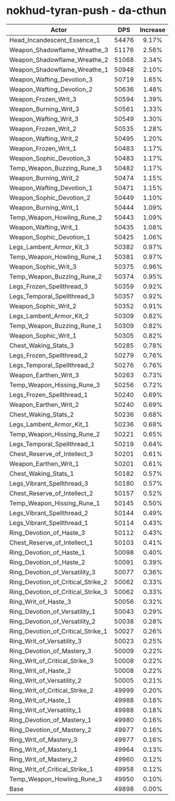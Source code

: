 # nokhud-tyran-push - da-cthun
| Actor | DPS | Increase |
|---|:---:|:---:|
|Head_Incandescent_Essence_1|54476|9.17%|
|Weapon_Shadowflame_Wreathe_3|51176|2.56%|
|Weapon_Shadowflame_Wreathe_2|51068|2.34%|
|Weapon_Shadowflame_Wreathe_1|50948|2.10%|
|Weapon_Wafting_Devotion_3|50719|1.65%|
|Weapon_Wafting_Devotion_2|50636|1.48%|
|Weapon_Frozen_Writ_3|50594|1.39%|
|Weapon_Burning_Writ_3|50561|1.33%|
|Weapon_Wafting_Writ_3|50549|1.30%|
|Weapon_Frozen_Writ_2|50535|1.28%|
|Weapon_Wafting_Writ_2|50495|1.20%|
|Weapon_Frozen_Writ_1|50483|1.17%|
|Weapon_Sophic_Devotion_3|50483|1.17%|
|Temp_Weapon_Buzzing_Rune_3|50482|1.17%|
|Weapon_Burning_Writ_2|50474|1.15%|
|Weapon_Wafting_Devotion_1|50471|1.15%|
|Weapon_Sophic_Devotion_2|50449|1.10%|
|Weapon_Burning_Writ_1|50444|1.09%|
|Temp_Weapon_Howling_Rune_2|50443|1.09%|
|Weapon_Wafting_Writ_1|50435|1.08%|
|Weapon_Sophic_Devotion_1|50425|1.06%|
|Legs_Lambent_Armor_Kit_3|50382|0.97%|
|Temp_Weapon_Howling_Rune_1|50381|0.97%|
|Weapon_Sophic_Writ_3|50375|0.96%|
|Temp_Weapon_Buzzing_Rune_2|50374|0.95%|
|Legs_Frozen_Spellthread_3|50359|0.92%|
|Legs_Temporal_Spellthread_3|50357|0.92%|
|Weapon_Sophic_Writ_2|50352|0.91%|
|Legs_Lambent_Armor_Kit_2|50309|0.82%|
|Temp_Weapon_Buzzing_Rune_1|50309|0.82%|
|Weapon_Sophic_Writ_1|50305|0.82%|
|Chest_Waking_Stats_3|50285|0.78%|
|Legs_Frozen_Spellthread_2|50279|0.76%|
|Legs_Temporal_Spellthread_2|50276|0.76%|
|Weapon_Earthen_Writ_3|50263|0.73%|
|Temp_Weapon_Hissing_Rune_3|50256|0.72%|
|Legs_Frozen_Spellthread_1|50240|0.69%|
|Weapon_Earthen_Writ_2|50240|0.69%|
|Chest_Waking_Stats_2|50236|0.68%|
|Legs_Lambent_Armor_Kit_1|50236|0.68%|
|Temp_Weapon_Hissing_Rune_2|50221|0.65%|
|Legs_Temporal_Spellthread_1|50219|0.64%|
|Chest_Reserve_of_Intellect_3|50201|0.61%|
|Weapon_Earthen_Writ_1|50201|0.61%|
|Chest_Waking_Stats_1|50182|0.57%|
|Legs_Vibrant_Spellthread_3|50180|0.57%|
|Chest_Reserve_of_Intellect_2|50157|0.52%|
|Temp_Weapon_Hissing_Rune_1|50145|0.50%|
|Legs_Vibrant_Spellthread_2|50144|0.49%|
|Legs_Vibrant_Spellthread_1|50114|0.43%|
|Ring_Devotion_of_Haste_3|50112|0.43%|
|Chest_Reserve_of_Intellect_1|50103|0.41%|
|Ring_Devotion_of_Haste_1|50098|0.40%|
|Ring_Devotion_of_Haste_2|50091|0.39%|
|Ring_Devotion_of_Versatility_3|50077|0.36%|
|Ring_Devotion_of_Critical_Strike_2|50062|0.33%|
|Ring_Devotion_of_Critical_Strike_3|50062|0.33%|
|Ring_Writ_of_Haste_3|50056|0.32%|
|Ring_Devotion_of_Versatility_1|50043|0.29%|
|Ring_Devotion_of_Versatility_2|50038|0.28%|
|Ring_Devotion_of_Critical_Strike_1|50027|0.26%|
|Ring_Writ_of_Versatility_3|50023|0.25%|
|Ring_Devotion_of_Mastery_3|50009|0.22%|
|Ring_Writ_of_Critical_Strike_3|50008|0.22%|
|Ring_Writ_of_Haste_2|50008|0.22%|
|Ring_Writ_of_Versatility_2|50005|0.21%|
|Ring_Writ_of_Critical_Strike_2|49999|0.20%|
|Ring_Writ_of_Haste_1|49988|0.18%|
|Ring_Writ_of_Versatility_1|49988|0.18%|
|Ring_Devotion_of_Mastery_1|49980|0.16%|
|Ring_Devotion_of_Mastery_2|49977|0.16%|
|Ring_Writ_of_Mastery_3|49977|0.16%|
|Ring_Writ_of_Mastery_1|49964|0.13%|
|Ring_Writ_of_Mastery_2|49960|0.12%|
|Ring_Writ_of_Critical_Strike_1|49958|0.12%|
|Temp_Weapon_Howling_Rune_3|49950|0.10%|
|Base|49898|0.00%|
